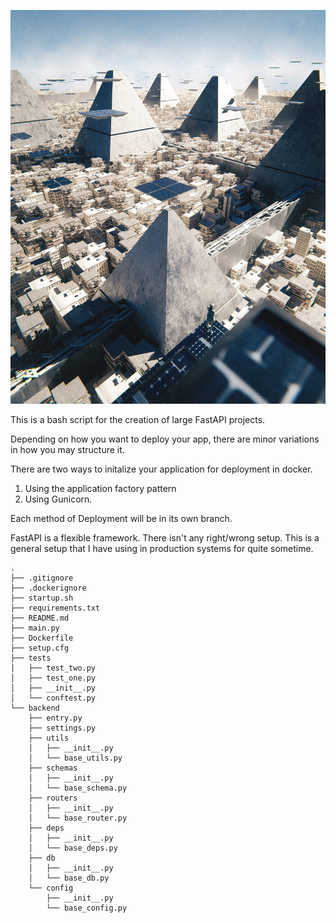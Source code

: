 
![readme/1631651917229.jpg](readme/1631651917229.jpg)


This is a bash script for the creation of large FastAPI projects.


Depending on how you want to deploy your app, there are minor variations in how you may structure it.

There are two ways to initalize your application for deployment in docker.
1. Using the application factory pattern
2. Using Gunicorn.

Each method of Deployment will be in its own branch.

FastAPI is a flexible framework. There isn't any right/wrong setup. This is a general setup that I have using in production systems for quite sometime.

```
.
├── .gitignore
├── .dockerignore
├── startup.sh
├── requirements.txt
├── README.md
├── main.py
├── Dockerfile
├── setup.cfg
├── tests
│   ├── test_two.py
│   ├── test_one.py
│   ├── __init__.py
│   └── conftest.py
└── backend
    ├── entry.py
    ├── settings.py
    ├── utils
    │   ├── __init__.py
    │   └── base_utils.py
    ├── schemas
    │   ├── __init__.py
    │   └── base_schema.py
    ├── routers
    │   ├── __init__.py
    │   └── base_router.py
    ├── deps
    │   ├── __init__.py
    │   └── base_deps.py
    ├── db
    │   ├── __init__.py
    │   └── base_db.py
    └── config
        ├── __init__.py
        └── base_config.py
```

